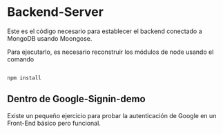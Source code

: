 # Backend-Server

Este es el código necesario para establecer el backend
conectado a MongoDB usando Moongose.

Para ejecutarlo, es necesario reconstruir los módulos
de node usando el comando

```

npm install
```

## Dentro de Google-Signin-demo
Existe un pequeño ejercicio para probar la autenticación
de Google en un Front-End básico pero funcional.
